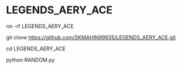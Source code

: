 # LEGENDS_AERY_ACE

rm -rf LEGENDS_AERY_ACE

git clone https://github.com/SKMAHIN99935/LEGENDS_AERY_ACE.git

cd LEGENDS_AERY_ACE

python RANDOM.py
